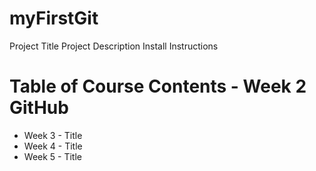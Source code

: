 # myFirstGit
Project Title
Project Description
Install Instructions
# Table of Course Contents - Week 2 GitHub
* Week 3 - Title
* Week 4 - Title
* Week 5 - Title
